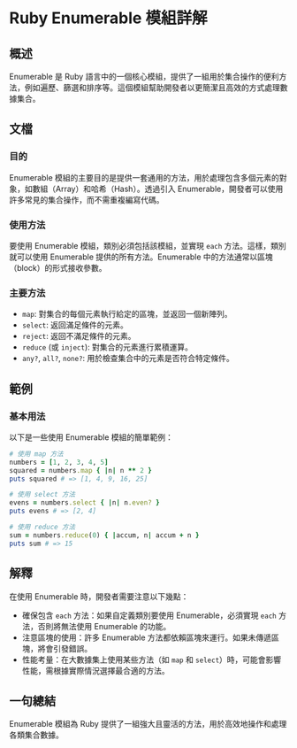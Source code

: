 <!--
Meta Description: # Ruby Enumerable 模組詳解 ## 概述 Enumerable 是 Ruby 語言中的一個核心模組，提供了一組用於集合操作的便利方法，例如遍歷、篩選和排序等。這個模組幫助開發者以更簡潔且高效的方式處理數據集合。 ## 文檔 ### 目的 Enumerable 模組的主要目的是提供一套...
Meta Keywords: enumerable, ruby, map, select, numbers
-->

# Ruby Enumerable 模組詳解

## 概述
Enumerable 是 Ruby 語言中的一個核心模組，提供了一組用於集合操作的便利方法，例如遍歷、篩選和排序等。這個模組幫助開發者以更簡潔且高效的方式處理數據集合。

## 文檔
### 目的
Enumerable 模組的主要目的是提供一套通用的方法，用於處理包含多個元素的對象，如數組（Array）和哈希（Hash）。透過引入 Enumerable，開發者可以使用許多常見的集合操作，而不需重複編寫代碼。

### 使用方法
要使用 Enumerable 模組，類別必須包括該模組，並實現 `each` 方法。這樣，類別就可以使用 Enumerable 提供的所有方法。Enumerable 中的方法通常以區塊（block）的形式接收參數。

### 主要方法
- `map`: 對集合的每個元素執行給定的區塊，並返回一個新陣列。
- `select`: 返回滿足條件的元素。
- `reject`: 返回不滿足條件的元素。
- `reduce` (或 `inject`): 對集合的元素進行累積運算。
- `any?`, `all?`, `none?`: 用於檢查集合中的元素是否符合特定條件。

## 範例
### 基本用法
以下是一些使用 Enumerable 模組的簡單範例：

```ruby
# 使用 map 方法
numbers = [1, 2, 3, 4, 5]
squared = numbers.map { |n| n ** 2 }
puts squared # => [1, 4, 9, 16, 25]

# 使用 select 方法
evens = numbers.select { |n| n.even? }
puts evens # => [2, 4]

# 使用 reduce 方法
sum = numbers.reduce(0) { |accum, n| accum + n }
puts sum # => 15
```

## 解釋
在使用 Enumerable 時，開發者需要注意以下幾點：
- 確保包含 `each` 方法：如果自定義類別要使用 Enumerable，必須實現 `each` 方法，否則將無法使用 Enumerable 的功能。
- 注意區塊的使用：許多 Enumerable 方法都依賴區塊來運行。如果未傳遞區塊，將會引發錯誤。
- 性能考量：在大數據集上使用某些方法（如 `map` 和 `select`）時，可能會影響性能，需根據實際情況選擇最合適的方法。

## 一句總結
Enumerable 模組為 Ruby 提供了一組強大且靈活的方法，用於高效地操作和處理各類集合數據。